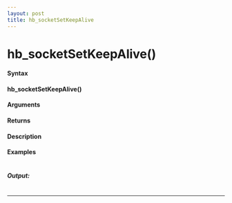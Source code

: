 ```yaml
---
layout: post
title: hb_socketSetKeepAlive
---
```


# hb_socketSetKeepAlive()


#### Syntax

#### hb_socketSetKeepAlive()

#### Arguments

#### Returns

#### Description

#### Examples

```

```

##### Output:

```

```

---